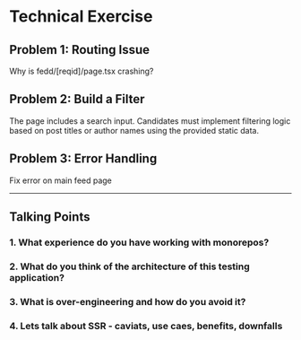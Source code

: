 # Technical Exercise

## Problem 1: Routing Issue

Why is fedd/[reqid]/page.tsx crashing?

## Problem 2: Build a Filter

The page includes a search input. Candidates must implement filtering logic based on post titles or author names using the provided static data.

## Problem 3: Error Handling

Fix error on main feed page

---

## Talking Points

### 1. What experience do you have working with monorepos?

### 2. What do you think of the architecture of this testing application?

### 3. What is over-engineering and how do you avoid it?

### 4. Lets talk about SSR - caviats, use caes, benefits, downfalls
